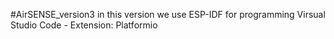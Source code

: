 #AirSENSE_version3
in this version we use ESP-IDF for programming
Virsual Studio Code - Extension: Platformio


